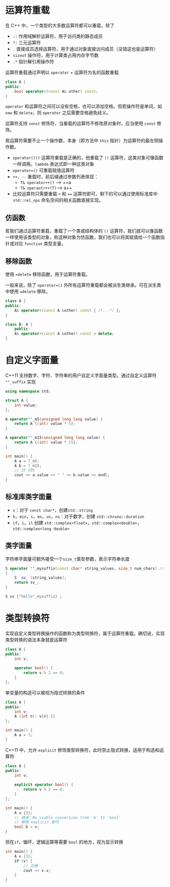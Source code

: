 
# 运算符重载

在 C++ 中，一个类型的大多数运算符都可以重载，除了
-   `::` 作用域解析运算符，用于访问类的静态成员
-   `?:` 三元运算符
-   `.` 直接成员选择运算符，用于通过对象直接访问成员（没错这也是运算符）
-   `sizeof` 操作符，用于计算类占用内存字节数
-   `.*` 指针解引用操作符

运算符重载通过声明以 `operator` + 运算符为名的函数重载

```c++
class A {
public:
    bool operator<(const A& other) const;
}
```

`operator` 和运算符之间可以没有空格，也可以添加空格。但若操作符是单词，如 `new` 和 `delete`，则 `operator` 之后需要空格避免歧义。

运算符支持 `const` 修饰符，当重载的运算符不修改原对象时，应当使用 `const` 修饰。

若运算符需要不止一个操作数，本身（即方法中 `this` 指针）为运算符的最左侧操作数。
-   `operator()()` 运算符重载是正确的，他重载了 `()` 运算符，这类对象可像函数一样调用。`lambda` 表达式即一种这类对象
-   `operator=()` 可重载赋值运算符
-   `++`，`--` 重载时，前后缀通过参数列表体现：
	-   `T& operator++()` --> ++a
	-   `T& operaotr++(T)`--> a++
-   比较运算符只需要重载 `<` 和 `==` 运算符即可，剩下的可以通过使用标准库中 `std::rel_ops` 命名空间的相关函数直接实现。

## 仿函数

若我们通过运算符重载，重载了一个类或结构体的 `()` 运算符，我们就可以像函数一样使用该类型的对象，称这种对象为仿函数，我们也可以将其赋值给一个函数指针或对应 `function` 类型变量。

## 移除函数

使用 `=delete` 移除函数，用于运算符重载。

一般来说，除了 `operator=()` 外所有运算符重载都会被派生类继承。可在派生类中使用 `=delete` 移除。

```c++
class A {
public:
    A& operator+(const A &other) const { /*...*/ };
}

class B: A {
    public:
    A& operator+(const A &other) const = delete;
}
```

# 自定义字面量

C++11 支持数字、字符、字符串的用户自定义字面量类型。通过自定义运算符 `""_suffix` 实现

```c++
using namespace std;

struct A {
    int value;
};

A operator""_m5(unsigned long long value) {
    return A {(int) value * 5};
}

A operator""_m15(unsigned long long value) {
    return A {(int) value * 15};
}

int main() {
    A a = 7_m5;
    A b = 7_m15;
    // 35 105
    cout << a.value << " " << b.value << endl;
}
```

## 标准库类字面量
- `s`：对于 `const char*`，创建`std::string`
- `h`，`min`，`s`，`ms`，`us`，`ns`：对于数字，创建 `std::chrono::duration`
- `if`，`i`，`il` 创建 `std::complex<float>`，`std::complex<double>`，`std::complex<long double>`

## 类字面量

字符串字面量可额外接受一个`size_t`类型参数，表示字符串长度

```c++
S operator ""_mysuffix(const char* string_values, size_t num_chars) //字符串字面量
{
    S  sv_ (string_values);
    return sv_;
}

S sv {"hello"_mysuffix} ;
```

# 类型转换符

实现自定义类型转换操作的函数称为类型转换符，属于运算符重载。确切说，实现类型转换的语法本身就是运算符

```c++
class A {
public:
    int v;
    
    operator bool() {
        return v % 2 == 0;
    } 
};
```

单变量的构造可以被视为隐式转换的条件

```c++
class A {
public:
    int v;
    A (int n): v{n} {} 
};

int main() {
    A a = 3;
}
```

C++11 中，允许 `explicit` 修饰类型转换符，此时禁止隐式转换，适用于构造和运算符

```c++
class A {
public:
    int v;
    
    explicit operator bool() {
        return v % 2 == 0;
    } 
};

int main() {
    A v {3};
    // 错误：No viable conversion from 'A' to 'bool'
    // 移除 explicit 即可
    bool b = v;
}
```

但在`if`，循环，逻辑运算等需要 `bool` 的地方，视为显示转换

```c++
int main() {
    A v {3};
    if (v) {
        // 正确
        cout << v.v;
    }
}
```
